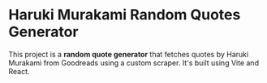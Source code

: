 # **Haruki Murakami Random Quotes Generator**

This project is a **random quote generator** that fetches quotes by Haruki Murakami from Goodreads using a custom scraper. It's built using Vite and React.
